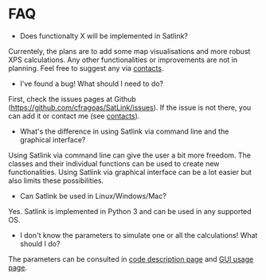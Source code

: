 # FAQ

* Does functionalty X will be implemented in Satlink?

Currentely, the plans are to add some map visualisations and more robust XPS calculations. 
Any other functionalities or improvements are not in planning. Feel free to suggest any via [contacts](contact.md).

* I've found a bug! What should I need to do?

First, check the issues pages at Github (https://github.com/cfragoas/SatLink/issues). If the issue is not there, 
  you can add it or contact me (see [contacts](contact.md)).

* What's the difference in using Satlink via command line and the graphical interface?

Using Satlink via command line can give the user a bit more freedom. The classes and their individual functions can be used to
create new functionalities. Using Satlink via graphical interface can be a lot easier but also limits these possibilities.

* Can Satlink be used in Linux/Windows/Mac?

Yes. Satlink is implemented in Python 3 and can be used in any supported OS.

* I don't know the parameters to simulate one or all the calculations! What should I do?

The parameters can be consulted in [code description page](code_use.md) and [GUI usage page](gui_use.md).
